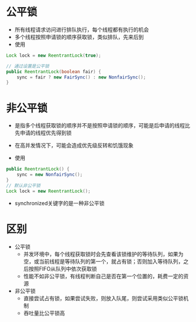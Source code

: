 # 公平锁

- 所有线程请求访问进行排队执行，每个线程都有执行的机会
- 多个线程按照申请锁的顺序获取锁，类似排队，先来后到
- 使用

```java
Lock lock = new ReentrantLock(true); 

// 通过设置是公平锁
public ReentrantLock(boolean fair) {
    sync = fair ? new FairSync() : new NonfairSync();
}
```



# 非公平锁

- 是指多个线程获取锁的顺序并不是按照申请锁的顺序，可能是后申请的线程比先申请的线程优先得到锁
- 在高并发情况下，可能会造成优先级反转和饥饿现象

- 使用

```java
public ReentrantLock() {
    sync = new NonfairSync();
}
// 默认非公平锁
Lock lock = new ReentrantLock(); 
```

- synchronized关键字的是一种非公平锁



# 区别

- 公平锁
  - 并发环境中，每个线程获取锁时会先查看该锁维护的等待队列，如果为空，或当前线程是等待队列的第一个，就占有锁；否则加入等待队列，之后按照FIFO从队列中依次获取锁
  - 性能不如非公平锁，有线程判断自己是否在第一个位置的，耗费一定的资源
- 非公平锁
  - 直接尝试占有锁，如果尝试失败，则放入队尾，则尝试采用类似公平锁机制
  - 吞吐量比公平锁高

